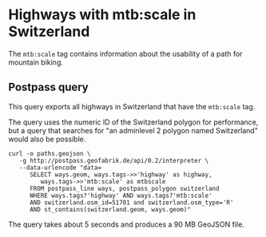 # Highways with mtb:scale in Switzerland

The `mtb:scale` tag contains information about the 
usability of a path for mountain biking.

## Postpass query

This query exports all highways in Switzerland that have the
`mtb:scale` tag.

The query uses the numeric ID of the Switzerland polygon for 
performance, but a query that searches for "an adminlevel 2 
polygon named Switzerland" would also be possible.

    curl -o paths.geojson \
       -g http://postpass.geofabrik.de/api/0.2/interpreter \
       --data-urlencode "data=
          SELECT ways.geom, ways.tags->>'highway' as highway,
             ways.tags->>'mtb:scale' as mtbscale
          FROM postpass_line ways, postpass_polygon switzerland
          WHERE ways.tags?'highway' AND ways.tags?'mtb:scale'
          AND switzerland.osm_id=51701 and switzerland.osm_type='R'
          AND st_contains(switzerland.geom, ways.geom)"

The query takes about 5 seconds and produces a 90 MB GeoJSON file.

